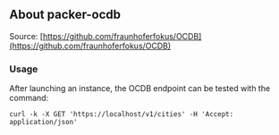## About packer-ocdb

Source: [https://github.com/fraunhoferfokus/OCDB](https://github.com/fraunhoferfokus/OCDB)

### Usage

After launching an instance, the OCDB endpoint can be tested with the command:

    curl -k -X GET 'https://localhost/v1/cities' -H 'Accept: application/json'
